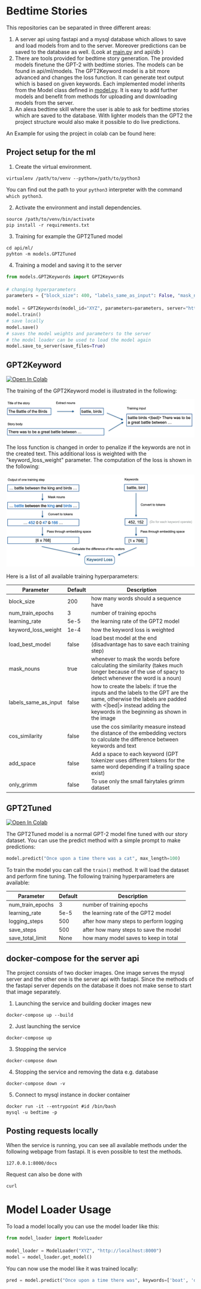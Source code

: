 # Bedtime Stories

This repositories can be separated in three different areas:
1. A server api using fastapi and a mysql database which allows to save and load
   models from and to the server. Moreover predictions can be saved to the
   database as well. (Look at [main.py](api/main.py) and api/db )
2. There are tools provided for bedtime story generation. The provided models
   finetune the GPT-2 with bedtime stories. The models can be found in
   api/ml/models. The GPT2Keyword model is a bit more advanced and changes the
   loss function. It can generate text output which is based on given keywords. 
   Each implemented model inherits from the Model class defined
   in [model.py](api/ml/models/model.py). It is easy to add further models and
   benefit from methods for uploading and downloading models from the server.
3. An alexa bedtime skill where the user is able to ask for bedtime stories
   which are saved to the database. With lighter models than the GPT2 the
   project structure would also make it possible to do live predictions. 

An Example for using the project in colab can be found here: 

## Project setup for the ml
1. Create the virtual environment.
```
virtualenv /path/to/venv --python=/path/to/python3
```
You can find out the path to your `python3` interpreter with the command `which python3`.

2. Activate the environment and install dependencies.
```
source /path/to/venv/bin/activate
pip install -r requirements.txt
```

3. Training for example the GPT2Tuned model
```
cd api/ml/
pyhton -m models.GPT2Tuned
```

4. Training a model and saving it to the server
```python
from models.GPT2Keywords import GPT2Keywords

# changing hyperparameters
parameters = {"block_size": 400, "labels_same_as_input": False, "mask_nouns": False, "keyword_loss_weight": 1e-5, "num_train_epochs": 3, "load_best_model": True}

model = GPT2Keywords(model_id="XYZ", parameters=parameters, server="http://localhost:8000")
model.train()
# save locally
model.save()
# saves the model weights and parameters to the server
# the model loader can be used to load the model again
model.save_to_server(save_files=True)
```

## GPT2Keyword
[![Open In Colab](https://colab.research.google.com/assets/colab-badge.svg)](https://colab.research.google.com/drive/1qbZ4TXzOWvVvNsylIUIjy15Lz0Tox1DV?usp=sharing)

The training of the GPT2Keyword model is illustrated in the following:

![Training GPTKeyword](images/training_gpt2keyword.png)

The loss function is changed in order to penalize if the keywords are not in the
 created text. This additional loss is weighted with the "keyword_loss_weight"
 parameter. The computation of the loss is shown in the following:

![Training GPTKeyword](images/loss_gpt2keyword.png)

Here is a list of all available training hyperparameters:

| Parameter      | Default      | Description     |
| ------------- | ---------- | ----------- |
| block_size | 200  | how many words should a sequence have |
| num_train_epochs | 3 | number of training epochs |
| learning_rate| 5e-5 | the learning rate of the GPT2 model |
| keyword_loss_weight | 1e-4 | how the keyword loss is weighted|
| load_best_model | false | load best model at the end (disadvantage has to save each training step) |
| mask_nouns | true | whenever to mask the words before calculating the similarity (takes much longer because of the use of spacy to detect whenever the word is a noun)|
| labels_same_as_input | false | how to create the labels: if true the inputs and the labels to the GPT are the same, otherwise the labels are padded with <\|bed\|> instead adding the keywords in the beginning as shown in the image|
| cos_similarity | false | use the cos similarity measure instead the distance of the embedding vectors to calculate the difference between keywords and text |
| add_space | false | Add a space to each keyword (GPT tokenizer uses different tokens for the same word depending if a trailing space exist)|
| only_grimm | false | To use only the small fairytales grimm dataset|

## GPT2Tuned

[![Open In Colab](https://colab.research.google.com/assets/colab-badge.svg)](https://colab.research.google.com/drive/18wGb5Jx8couTY_ybk4sbt68ZjR7fWkt3?usp=sharing)

The GPT2Tuned model is a normal GPT-2 model fine tuned with our story dataset.
You can use the predict method with a simple prompt to make predictions:

```python
model.predict("Once upon a time there was a cat", max_length=100)
```

To train the model you can call the `train()` method. It will load the dataset
and perform fine tuning. The following training hyperparameters are available:

| Parameter      | Default      | Description     |
| ------------- | ---------- | ----------- |
| num_train_epochs | 3 | number of training epochs |
| learning_rate| 5e-5 | the learning rate of the GPT2 model |
| logging_steps | 500 | after how many steps to perform logging|
| save_steps | 500 | after how many steps to save the model|
| save_total_limit | None | how many model saves to keep in total|

## docker-compose for the server api
The project consists of two docker images. One image serves the mysql server and
the other one is the server api with fastapi. Since the methods of the
fastapi server depends on the database it does not make sense to start that image
separately.

1. Launching the service and building docker images new
```
docker-compose up --build
```

2. Just launching the service
```
docker-compose up
```

3. Stopping the service
```
docker-compose down
```

4. Stopping the service and removing the data e.g. database
```
docker-compose down -v
```

5. Connect to mysql instance in docker container
```
docker run -it --entrypoint #id /bin/bash
mysql -u bedtime -p
```

## Posting requests locally
When the service is running, you can see all available methods under the
following webpage from fastapi. It is even possible to test the methods. 
```
127.0.0.1:8000/docs
```
Request can also be done with
```
curl
```

# Model Loader Usage

To load a model locally you can use the model loader like this:
```python
from model_loader import ModelLoader

model_loader = ModelLoader("XYZ", "http://localhost:8000")
model = model_loader.get_model()
```

You can now use the model like it was trained locally:
```python
pred = model.predict("Once upon a time there was", keywords=['boat', 'dog'], max_length=300)
```
